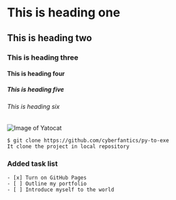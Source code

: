 # This is heading one
## This is heading two
### This is heading three
#### This is heading four
##### This is heading five
###### This is heading six

![Image of Yatocat](https://octodex.github.com/images/yaktocat.png)

```
$ git clone https://github.com/cyberfantics/py-to-exe
It clone the project in local repository
```

### Added task list
```
- [x] Turn on GitHub Pages
- [ ] Outline my portfolio
- [ ] Introduce myself to the world
```
